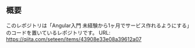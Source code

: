 ## 概要
このレポジトリは「Angular入門 未経験から1ヶ月でサービス作れるようにする」のコードを置いているレポジトリです。
URL: https://qiita.com/seteen/items/43908e33e08a39612a07
